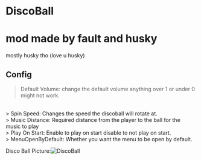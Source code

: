 # DiscoBall

# mod made by fault and husky
mostly husky tho (love u husky)

## Config

> Default Volume: change the default volume anything over 1 or under 0 might not work.
<br />
> Spin Speed: Changes the speed the discoball will rotate at.
<br />
> Music Distance: Required distance from the player to the ball for the music to play
<br />
> Play On Start: Enable to play on start disable to not play on start.
<br />
> MenuOpenByDefault: Whether you want the menu to be open by default.

Disco Ball Picture:![DiscoBall](https://user-images.githubusercontent.com/103238785/190529843-89c01013-e609-40da-b82c-57302eb5c712.png)



